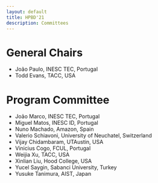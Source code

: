 ```yaml
---
layout: default
title: HPBD'21
description: Committees
---
```


# General Chairs

* João Paulo, INESC TEC, Portugal
* Todd Evans, TACC, USA

# Program Committee

* João Marco, INESC TEC, Portugal
* Miguel Matos, INESC ID, Portugal
* Nuno Machado, Amazon, Spain
* Valerio Schiavoni, University of Neuchatel, Switzerland
* Vijay Chidambaram, UTAustin, USA
* Vinicius Cogo, FCUL, Portugal
* Weijia Xu, TACC, USA
* Xinlian Liu, Hood College, USA
* Yucel Saygin, Sabanci University, Turkey
* Yusuke Tanimura, AIST, Japan